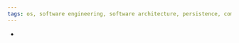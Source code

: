 ```yaml
---
tags: os, software engineering, software architecture, persistence, complex systems, computer engineering
---
```


-